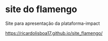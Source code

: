 # site do flamengo

Site para apresentação da plataforma-impact

https://ricardolisboa17.github.io/site_flamengo/
